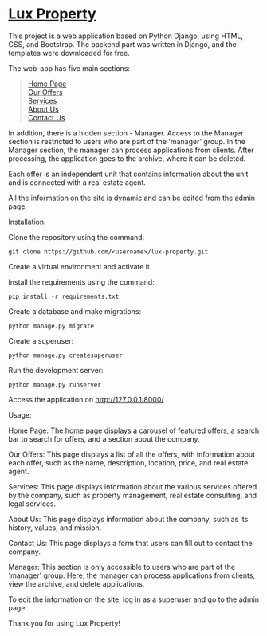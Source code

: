 # [Lux Property](https://jellyfish-app-69zdh.ondigitalocean.app/)

This project is a web application based on Python Django, using HTML, CSS, and Bootstrap. The backend part was written in Django, and the templates were downloaded for free.

The web-app has five main sections:
> [Home Page](https://jellyfish-app-69zdh.ondigitalocean.app/) <br>
> [Our Offers](https://jellyfish-app-69zdh.ondigitalocean.app/property/menu/) <br>
> [Services](https://jellyfish-app-69zdh.ondigitalocean.app/services/) <br>
> [About Us](https://jellyfish-app-69zdh.ondigitalocean.app/about/) <br>
> [Contact Us](https://jellyfish-app-69zdh.ondigitalocean.app/contact/) <br>

In addition, there is a hidden section - Manager. Access to the Manager section is restricted to users who are part of the 'manager' group. In the Manager section, the manager can process applications from clients. After processing, the application goes to the archive, where it can be deleted.

Each offer is an independent unit that contains information about the unit and is connected with a real estate agent.

All the information on the site is dynamic and can be edited from the admin page.

Installation:

Clone the repository using the command:
```
git clone https://github.com/<username>/lux-property.git
```

Create a virtual environment and activate it.

Install the requirements using the command:
```
pip install -r requirements.txt
```

Create a database and make migrations:
```
python manage.py migrate
```

Create a superuser:
```
python manage.py createsuperuser
```

Run the development server:
```
python manage.py runserver
```

Access the application on http://127.0.0.1:8000/

Usage:

Home Page: The home page displays a carousel of featured offers, a search bar to search for offers, and a section about the company.

Our Offers: This page displays a list of all the offers, with information about each offer, such as the name, description, location, price, and real estate agent.

Services: This page displays information about the various services offered by the company, such as property management, real estate consulting, and legal services.

About Us: This page displays information about the company, such as its history, values, and mission.

Contact Us: This page displays a form that users can fill out to contact the company.

Manager: This section is only accessible to users who are part of the 'manager' group. Here, the manager can process applications from clients, view the archive, and delete applications.

To edit the information on the site, log in as a superuser and go to the admin page.

Thank you for using Lux Property!
